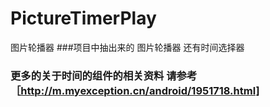 # PictureTimerPlay
图片轮播器
###项目中抽出来的 图片轮播器 还有时间选择器 
### 更多的关于时间的组件的相关资料 请参考 ［http://m.myexception.cn/android/1951718.html]
